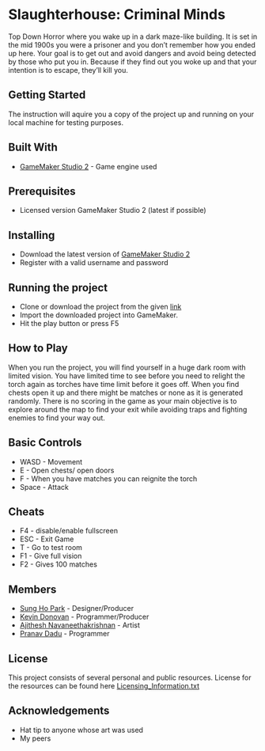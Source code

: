 # Slaughterhouse: Criminal Minds
Top Down Horror where you wake up in a dark maze-like building. It is set in the mid 1900s you were a prisoner and you don’t remember how you ended up here. Your goal is to get out and avoid dangers and avoid being detected by those who put you in. Because if they find out you woke up and that your intention is to escape, they’ll kill you.

## Getting Started
The instruction will aquire you a copy of the project up and running on your local machine for testing purposes.

## Built With
- [GameMaker Studio 2](https://www.yoyogames.com/gamemaker) - Game engine used

## Prerequisites
- Licensed version GameMaker Studio 2 (latest if possible)

## Installing
- Download the latest version of [GameMaker Studio 2](https://www.yoyogames.com/get)
- Register with a valid username and password

## Running the project
- Clone or download the project from the given [link](https://github.com/kdonova4/4230_Game_Project)
- Import the downloaded project into GameMaker.
- Hit the play button or press F5

## How to Play
When you run the project, you will find yourself in a huge dark room with limited vision. You have limited time to see before you need to relight the torch again as torches have time limit before it goes off. When you find chests open it up and there might be matches or none as it is generated randomly. 
There is no scoring in the game as your main objective is to explore around the map to find your exit while avoiding traps and fighting enemies to find your way out.

## Basic Controls
- WASD - Movement
- E - Open chests/ open doors
- F - When you have matches you can reignite the torch
- Space - Attack

## Cheats
- F4 - disable/enable fullscreen
- ESC - Exit Game
- T - Go to test room
- F1 - Give full vision
- F2 - Gives 100 matches

## Members
- [Sung Ho Park](https://github.com/spark73) - Designer/Producer
- [Kevin Donovan](https://github.com/kdonova4) - Programmer/Producer
- [Ajithesh Navaneethakrishnan](https://github.com/GokuV2) - Artist
- [Pranav Dadu](https://github.com/StabbedToDeath) - Programmer

## License
This project consists of several personal and public resources. License for the resources can be found here [Licensing_Information.txt](Licensing_Information.txt)

## Acknowledgements
- Hat tip to anyone whose art was used
- My peers
